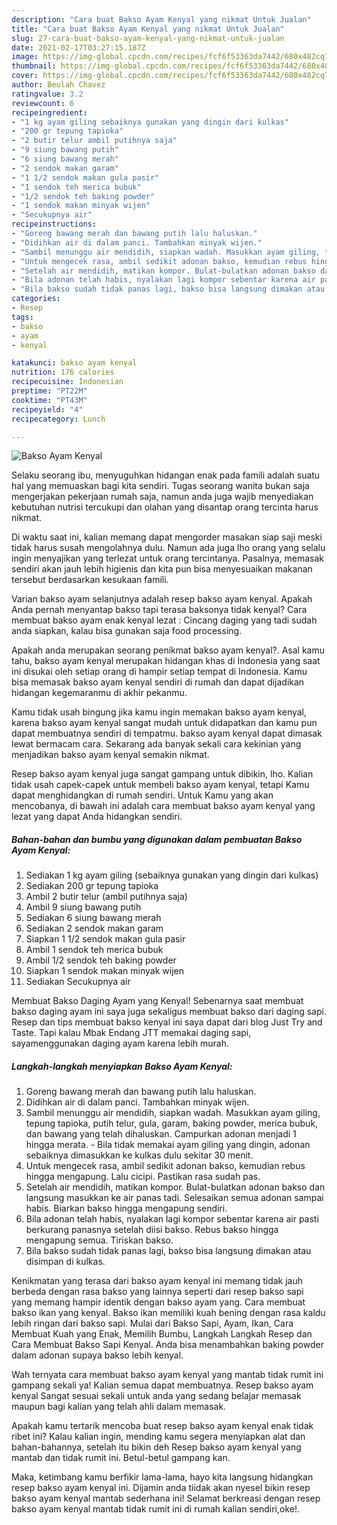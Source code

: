 ```yaml
---
description: "Cara buat Bakso Ayam Kenyal yang nikmat Untuk Jualan"
title: "Cara buat Bakso Ayam Kenyal yang nikmat Untuk Jualan"
slug: 27-cara-buat-bakso-ayam-kenyal-yang-nikmat-untuk-jualan
date: 2021-02-17T03:27:15.187Z
image: https://img-global.cpcdn.com/recipes/fcf6f53363da7442/680x482cq70/bakso-ayam-kenyal-foto-resep-utama.jpg
thumbnail: https://img-global.cpcdn.com/recipes/fcf6f53363da7442/680x482cq70/bakso-ayam-kenyal-foto-resep-utama.jpg
cover: https://img-global.cpcdn.com/recipes/fcf6f53363da7442/680x482cq70/bakso-ayam-kenyal-foto-resep-utama.jpg
author: Beulah Chavez
ratingvalue: 3.2
reviewcount: 6
recipeingredient:
- "1 kg ayam giling sebaiknya gunakan yang dingin dari kulkas"
- "200 gr tepung tapioka"
- "2 butir telur ambil putihnya saja"
- "9 siung bawang putih"
- "6 siung bawang merah"
- "2 sendok makan garam"
- "1 1/2 sendok makan gula pasir"
- "1 sendok teh merica bubuk"
- "1/2 sendok teh baking powder"
- "1 sendok makan minyak wijen"
- "Secukupnya air"
recipeinstructions:
- "Goreng bawang merah dan bawang putih lalu haluskan."
- "Didihkan air di dalam panci. Tambahkan minyak wijen."
- "Sambil menunggu air mendidih, siapkan wadah. Masukkan ayam giling, tepung tapioka, putih telur, gula, garam, baking powder, merica bubuk, dan bawang yang telah dihaluskan. Campurkan adonan menjadi 1 hingga merata. Bila tidak memakai ayam giling yang dingin, adonan sebaiknya dimasukkan ke kulkas dulu sekitar 30 menit."
- "Untuk mengecek rasa, ambil sedikit adonan bakso, kemudian rebus hingga mengapung. Lalu cicipi. Pastikan rasa sudah pas."
- "Setelah air mendidih, matikan kompor. Bulat-bulatkan adonan bakso dan langsung masukkan ke air panas tadi. Selesaikan semua adonan sampai habis. Biarkan bakso hingga mengapung sendiri."
- "Bila adonan telah habis, nyalakan lagi kompor sebentar karena air pasti berkurang panasnya setelah diisi bakso. Rebus bakso hingga mengapung semua. Tiriskan bakso."
- "Bila bakso sudah tidak panas lagi, bakso bisa langsung dimakan atau disimpan di kulkas."
categories:
- Resep
tags:
- bakso
- ayam
- kenyal

katakunci: bakso ayam kenyal 
nutrition: 176 calories
recipecuisine: Indonesian
preptime: "PT22M"
cooktime: "PT43M"
recipeyield: "4"
recipecategory: Lunch

---
```



![Bakso Ayam Kenyal](https://img-global.cpcdn.com/recipes/fcf6f53363da7442/680x482cq70/bakso-ayam-kenyal-foto-resep-utama.jpg)

Selaku seorang ibu, menyuguhkan hidangan enak pada famili adalah suatu hal yang memuaskan bagi kita sendiri. Tugas seorang  wanita bukan saja mengerjakan pekerjaan rumah saja, namun anda juga wajib menyediakan kebutuhan nutrisi tercukupi dan olahan yang disantap orang tercinta harus nikmat.

Di waktu  saat ini, kalian memang dapat mengorder masakan siap saji meski tidak harus susah mengolahnya dulu. Namun ada juga lho orang yang selalu ingin menyajikan yang terlezat untuk orang tercintanya. Pasalnya, memasak sendiri akan jauh lebih higienis dan kita pun bisa menyesuaikan makanan tersebut berdasarkan kesukaan famili. 

Varian bakso ayam selanjutnya adalah resep bakso ayam kenyal. Apakah Anda pernah menyantap bakso tapi terasa baksonya tidak kenyal? Cara membuat bakso ayam enak kenyal lezat : Cincang daging yang tadi sudah anda siapkan, kalau bisa gunakan saja food processing.

Apakah anda merupakan seorang penikmat bakso ayam kenyal?. Asal kamu tahu, bakso ayam kenyal merupakan hidangan khas di Indonesia yang saat ini disukai oleh setiap orang di hampir setiap tempat di Indonesia. Kamu bisa memasak bakso ayam kenyal sendiri di rumah dan dapat dijadikan hidangan kegemaranmu di akhir pekanmu.

Kamu tidak usah bingung jika kamu ingin memakan bakso ayam kenyal, karena bakso ayam kenyal sangat mudah untuk didapatkan dan kamu pun dapat membuatnya sendiri di tempatmu. bakso ayam kenyal dapat dimasak lewat bermacam cara. Sekarang ada banyak sekali cara kekinian yang menjadikan bakso ayam kenyal semakin nikmat.

Resep bakso ayam kenyal juga sangat gampang untuk dibikin, lho. Kalian tidak usah capek-capek untuk membeli bakso ayam kenyal, tetapi Kamu dapat menghidangkan di rumah sendiri. Untuk Kamu yang akan mencobanya, di bawah ini adalah cara membuat bakso ayam kenyal yang lezat yang dapat Anda hidangkan sendiri.

<!--inarticleads1-->

##### Bahan-bahan dan bumbu yang digunakan dalam pembuatan Bakso Ayam Kenyal:

1. Sediakan 1 kg ayam giling (sebaiknya gunakan yang dingin dari kulkas)
1. Sediakan 200 gr tepung tapioka
1. Ambil 2 butir telur (ambil putihnya saja)
1. Ambil 9 siung bawang putih
1. Sediakan 6 siung bawang merah
1. Sediakan 2 sendok makan garam
1. Siapkan 1 1/2 sendok makan gula pasir
1. Ambil 1 sendok teh merica bubuk
1. Ambil 1/2 sendok teh baking powder
1. Siapkan 1 sendok makan minyak wijen
1. Sediakan Secukupnya air


Membuat Bakso Daging Ayam yang Kenyal! Sebenarnya saat membuat bakso daging ayam ini saya juga sekaligus membuat bakso dari daging sapi. Resep dan tips membuat bakso kenyal ini saya dapat dari blog Just Try and Taste. Tapi kalau Mbak Endang JTT memakai daging sapi, sayamenggunakan daging ayam karena lebih murah. 

<!--inarticleads2-->

##### Langkah-langkah menyiapkan Bakso Ayam Kenyal:

1. Goreng bawang merah dan bawang putih lalu haluskan.
1. Didihkan air di dalam panci. Tambahkan minyak wijen.
1. Sambil menunggu air mendidih, siapkan wadah. Masukkan ayam giling, tepung tapioka, putih telur, gula, garam, baking powder, merica bubuk, dan bawang yang telah dihaluskan. Campurkan adonan menjadi 1 hingga merata. - Bila tidak memakai ayam giling yang dingin, adonan sebaiknya dimasukkan ke kulkas dulu sekitar 30 menit.
1. Untuk mengecek rasa, ambil sedikit adonan bakso, kemudian rebus hingga mengapung. Lalu cicipi. Pastikan rasa sudah pas.
1. Setelah air mendidih, matikan kompor. Bulat-bulatkan adonan bakso dan langsung masukkan ke air panas tadi. Selesaikan semua adonan sampai habis. Biarkan bakso hingga mengapung sendiri.
1. Bila adonan telah habis, nyalakan lagi kompor sebentar karena air pasti berkurang panasnya setelah diisi bakso. Rebus bakso hingga mengapung semua. Tiriskan bakso.
1. Bila bakso sudah tidak panas lagi, bakso bisa langsung dimakan atau disimpan di kulkas.


Kenikmatan yang terasa dari bakso ayam kenyal ini memang tidak jauh berbeda dengan rasa bakso yang lainnya seperti dari resep bakso sapi yang memang hampir identik dengan bakso ayam yang. Cara membuat bakso ikan yang kenyal. Bakso ikan memiliki kuah bening dengan rasa kaldu lebih ringan dari bakso sapi. Mulai dari Bakso Sapi, Ayam, Ikan, Cara Membuat Kuah yang Enak, Memilih Bumbu, Langkah Langkah Resep dan Cara Membuat Bakso Sapi Kenyal. Anda bisa menambahkan baking powder dalam adonan supaya bakso lebih kenyal. 

Wah ternyata cara membuat bakso ayam kenyal yang mantab tidak rumit ini gampang sekali ya! Kalian semua dapat membuatnya. Resep bakso ayam kenyal Sangat sesuai sekali untuk anda yang sedang belajar memasak maupun bagi kalian yang telah ahli dalam memasak.

Apakah kamu tertarik mencoba buat resep bakso ayam kenyal enak tidak ribet ini? Kalau kalian ingin, mending kamu segera menyiapkan alat dan bahan-bahannya, setelah itu bikin deh Resep bakso ayam kenyal yang mantab dan tidak rumit ini. Betul-betul gampang kan. 

Maka, ketimbang kamu berfikir lama-lama, hayo kita langsung hidangkan resep bakso ayam kenyal ini. Dijamin anda tiidak akan nyesel bikin resep bakso ayam kenyal mantab sederhana ini! Selamat berkreasi dengan resep bakso ayam kenyal mantab tidak rumit ini di rumah kalian sendiri,oke!.

